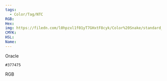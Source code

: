 ```yaml
---
tags:
  - Color/Tag/NTC
RGB:
Hex:
img: https://filedn.com/l0hpzxl1f01yT7GHxtF8cyk/Color%20Snake/standard_csv_to_svg/%23/377475.svg
CMYK:
HSL:
Name:
---
```

Oracle
```palette
#377475
```
RGB
